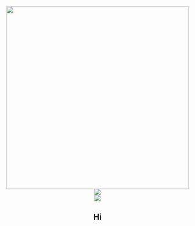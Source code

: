 <div id="header" align="center">
		<a>
			<img src="https://giphy.com/embed/KA2bY9ovxjgRis1WUp.gif" width="480" height="480"/>
		</a>
</div>
<div id="links" align="center">
    <a href="https://www.youtube.com/channel/UCzXKCmQJmO3D3gCOCD-ticQ">
    	<img src="https://img.shields.io/badge/YouTube-red?style=for-the-badge&logo=youtube&logoColor=white"/>
    </a>
</div>
<div id="badges" align="center">
	<a href="https://www.youtube.com/channel/UCzXKCmQJmO3D3gCOCD-ticQ/featured">
  	<img src="https://komarev.com/ghpvc/?username=squirtyfish"/>
	</a>
</div>
<div align="center">
	<h2>Hi</h2>
</div>

